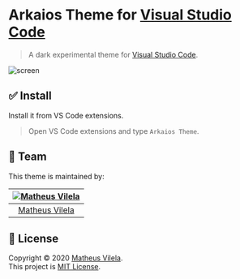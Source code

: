 # Arkaios Theme for [Visual Studio Code](http://code.visualstudio.com)

> A dark experimental theme for [Visual Studio Code](http://code.visualstudio.com).

![screen](https://user-images.githubusercontent.com/64048192/84603042-cb0e6380-ae61-11ea-84c2-fd257e9f7a13.png)


## ✅ Install

Install it from VS Code extensions.

>Open VS Code extensions and type `Arkaios Theme`. 

## 🏁 Team

This theme is maintained by:

[![Matheus Vilela](https://avatars1.githubusercontent.com/u/64048192?s=100&v=4)](https://github.com/vilelagit) |
:---: |
[Matheus Vilela](https://github.com/vilelagit) |

## 📝 License

Copyright © 2020 [Matheus Vilela](https://github.com/vilelagit).<br />
This project is [MIT License](./LICENSE).
